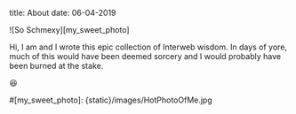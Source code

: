 title: About
date: 06-04-2019

![So Schmexy][my_sweet_photo]

Hi, I am <username> and I wrote this epic collection of Interweb
wisdom. In days of yore, much of this would have been deemed sorcery
and I would probably have been burned at the stake.

😆

#[my_sweet_photo]: {static}/images/HotPhotoOfMe.jpg

